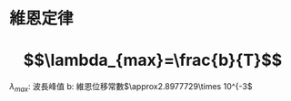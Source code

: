 # 維恩定律
# $$\lambda_{max}=\frac{b}{T}$$
$\lambda_{max}$: 波長峰值
b: 維恩位移常數$\approx2.8977729\times 10^{-3$
